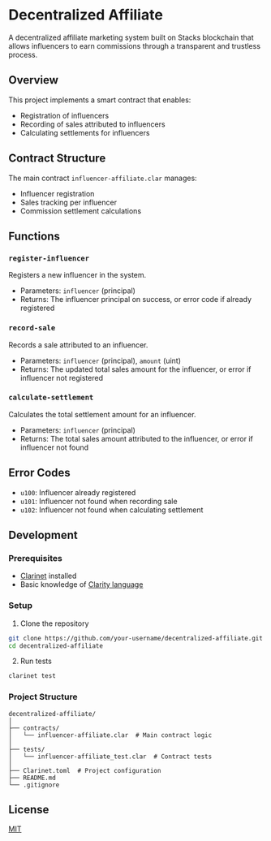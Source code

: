 # Decentralized Affiliate

A decentralized affiliate marketing system built on Stacks blockchain that allows influencers to earn commissions through a transparent and trustless process.

## Overview

This project implements a smart contract that enables:
- Registration of influencers
- Recording of sales attributed to influencers
- Calculating settlements for influencers

## Contract Structure

The main contract `influencer-affiliate.clar` manages:
- Influencer registration
- Sales tracking per influencer
- Commission settlement calculations

## Functions

### `register-influencer`
Registers a new influencer in the system.
- Parameters: `influencer` (principal)
- Returns: The influencer principal on success, or error code if already registered

### `record-sale`
Records a sale attributed to an influencer.
- Parameters: `influencer` (principal), `amount` (uint)
- Returns: The updated total sales amount for the influencer, or error if influencer not registered

### `calculate-settlement`
Calculates the total settlement amount for an influencer.
- Parameters: `influencer` (principal)
- Returns: The total sales amount attributed to the influencer, or error if influencer not found

## Error Codes

- `u100`: Influencer already registered
- `u101`: Influencer not found when recording sale
- `u102`: Influencer not found when calculating settlement

## Development

### Prerequisites

- [Clarinet](https://github.com/hirosystems/clarinet) installed
- Basic knowledge of [Clarity language](https://clarity-lang.org/)

### Setup

1. Clone the repository
```bash
git clone https://github.com/your-username/decentralized-affiliate.git
cd decentralized-affiliate
```

2. Run tests
```bash
clarinet test
```

### Project Structure
```
decentralized-affiliate/
│
├── contracts/
│   └── influencer-affiliate.clar  # Main contract logic
│
├── tests/
│   └── influencer-affiliate_test.clar  # Contract tests
│
├── Clarinet.toml  # Project configuration
├── README.md
└── .gitignore
```

## License

[MIT](LICENSE)
